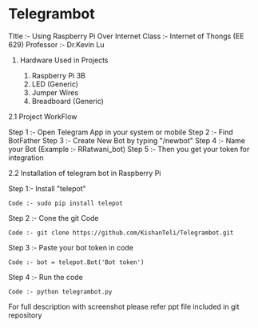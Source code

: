 # Telegrambot

TItle :- Using Raspberry Pi Over Internet
Class :- Internet of Thongs (EE 629)
Professor :- Dr.Kevin Lu

1. Hardware Used in Projects
   
   1. Raspberry Pi 3B
   2. LED (Generic)
   3. Jumper Wires
   4. Breadboard (Generic)


2.1 Project WorkFlow

   Step 1 :- Open Telegram App in your system or mobile
   Step 2 :- Find BotFather
   Step 3 :- Create New Bot by typing "/newbot"
   Step 4 :- Name your Bot (Example :- RRatwani_bot)
   Step 5 :- Then you get your token for integration

2.2 Installation of telegram bot in Raspberry Pi

  Step 1:- Install "telepot"
  
    Code :- sudo pip install telepot
    
  Step 2 :- Cone the git Code
  
    Code :- git clone https://github.com/KishanTeli/Telegrambot.git

  Step 3 :- Paste your bot token in code
  
    Code :- bot = telepot.Bot('Bot token')
    
  Step 4 :- Run the code
    
    Code :- python telegrambot.py
  
 For full description with screenshot please refer ppt file included in git repository
    
